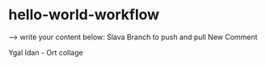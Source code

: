 # hello-world-workflow

--> write your content below:
Slava Branch to push and pull
New Comment


Ygal Idan - Ort collage